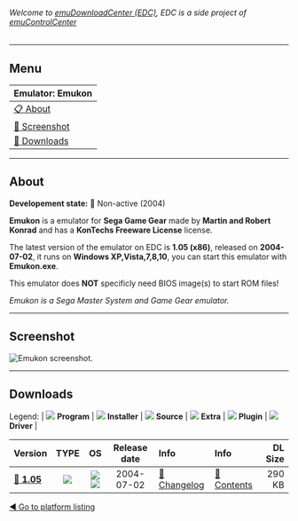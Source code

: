 ###### Welcome to [emuDownloadCenter (EDC)](https://github.com/PhoenixInteractiveNL/emuDownloadCenter/wiki/), EDC is a side project of [emuControlCenter](https://github.com/PhoenixInteractiveNL/emuControlCenter/wiki/)
***
## Menu
| **Emulator: Emukon** |
|:---------|
| [:clipboard: About](#about) |
| [:sunrise: Screenshot](#screenshot) |
| [:floppy_disk: Downloads](#downloads) |
***
## About
**Developement state:** :red_circle: Non-active (2004)

**Emukon** is a emulator for **Sega Game Gear** made by **Martin and Robert Konrad** and has a **KonTechs Freeware License** license.

The latest version of the emulator on EDC is **1.05 (x86)**, released on **2004-07-02**, it runs on **Windows XP,Vista,7,8,10**, you can start this emulator with **Emukon.exe**.

This emulator does **NOT** specificly need BIOS image(s) to start ROM files!

_Emukon is a Sega Master System and Game Gear emulator._
***
## Screenshot
![](https://raw.githubusercontent.com/PhoenixInteractiveNL/emuDownloadCenter/master/hooks/emukon/emulator_screen_01.jpg "Emukon screenshot.")
***
## Downloads
Legend:
| ![](https://raw.githubusercontent.com/wiki/PhoenixInteractiveNL/emuDownloadCenter/images_misc/icon_program_24.png) **Program** | 
![](https://raw.githubusercontent.com/wiki/PhoenixInteractiveNL/emuDownloadCenter/images_misc/icon_installer_24.png) **Installer** | 
![](https://raw.githubusercontent.com/wiki/PhoenixInteractiveNL/emuDownloadCenter/images_misc/icon_source_code_24.png) **Source** | 
![](https://raw.githubusercontent.com/wiki/PhoenixInteractiveNL/emuDownloadCenter/images_misc/icon_extra_24.png) **Extra** | 
![](https://raw.githubusercontent.com/wiki/PhoenixInteractiveNL/emuDownloadCenter/images_misc/icon_plugin_24.png) **Plugin** | 
![](https://raw.githubusercontent.com/wiki/PhoenixInteractiveNL/emuDownloadCenter/images_misc/icon_driver_24.png) **Driver** | 
 
 
| Version  | TYPE | OS | Release date  | Info       | Info       | DL Size    |
|:---------|:----:|:--:|:-------------:|:-----------|:-----------|-----------:|
| [:floppy_disk: **1.05**](https://github.com/PhoenixInteractiveNL/edc-repo0003/raw/master/emukon/1.05.7z) | ![](https://raw.githubusercontent.com/wiki/PhoenixInteractiveNL/emuDownloadCenter/images_misc/icon_program_24.png) | ![](https://raw.githubusercontent.com/wiki/PhoenixInteractiveNL/emuDownloadCenter/images_misc/logo_windows_24.png)![](https://raw.githubusercontent.com/wiki/PhoenixInteractiveNL/emuDownloadCenter/images_misc/icon_32-bit_24.png) | 2004-07-02 | [:page_facing_up: Changelog](https://github.com/PhoenixInteractiveNL/edc-repo0003/blob/master/emukon/1.05_changelog.txt) | [:mag_right: Contents](https://github.com/PhoenixInteractiveNL/edc-repo0003/blob/master/emukon/1.05_contents.txt) | 290 KB |

[:arrow_backward: Go to platform listing](https://github.com/PhoenixInteractiveNL/emuDownloadCenter/wiki/EDC-Platform-List)
